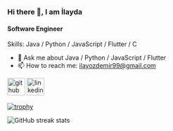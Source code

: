 ### Hi there 👋, I am İlayda
#### Software Engineer

Skills: Java / Python / JavaScript / Flutter / C

- 💬 Ask me about Java / Python / JavaScript / Flutter 
- 📫 How to reach me: ilayozdemir99@gmail.com 


[<img src='https://cdn.jsdelivr.net/npm/simple-icons@3.0.1/icons/github.svg' alt='github' height='40'>](https://github.com/ilaydaozdemir99)  [<img src='https://cdn.jsdelivr.net/npm/simple-icons@3.0.1/icons/linkedin.svg' alt='linkedin' height='40'>](https://www.linkedin.com/in/ilaydaozdemir11/)  

[![trophy](https://github-profile-trophy.vercel.app/?username=ilaydaozdemir99)](https://github.com/ryo-ma/github-profile-trophy)

![GitHub streak stats](https://streak-stats.demolab.com/?user=ilaydaozdemir99)  

